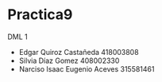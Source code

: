# Practica9
DML 1
* Edgar Quiroz Castañeda 418003808
* Silvia Díaz Gomez 408002330
* Narciso Isaac Eugenio Aceves 315581461

